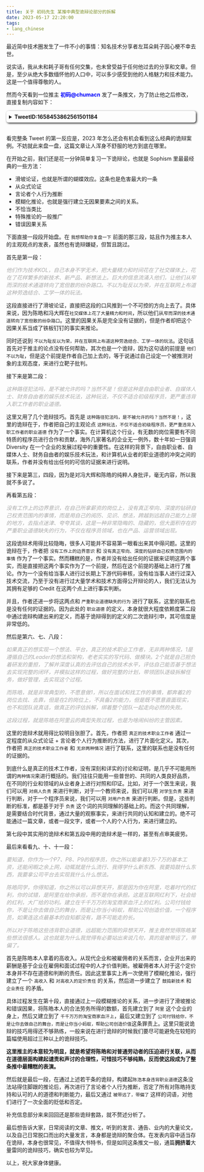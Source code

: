 ```yaml
---
title: 关于 初码先生 某推中典型诡辩论部分的拆解
date: 2023-05-17 22:20:00
tags: 
- lang_chinese
---
```


最近简中技术圈发生了一件不小的事情：知名技术分享者左耳朵耗子因心梗不幸去世。

说实话，我从未和耗子哥有任何交集，也未曾受益于任何他过去的分享和文章。但是，至少从绝大多数缅怀他的人口中，可以多少感受到他的人格魅力和技术能力。这是一个值得尊敬的人。

然而今天看到一位推主 <font color="Blue"><b>初码@chumacn</b></font> 发了一条推文，为了防止他之后修改，直接复制内容如下：

<details style="box-shadow: 2px 2px 5px; border-radius: 6px; padding: .5em .5em .5em;">
    <summary><b><a herf="https://twitter.com/chumacn/status/1658453862561501184">TweetID:1658453862561501184</a></b></summary>
    <div>
        <font color="DarkGrey"><i>虽然死者为大，但是这篇回忆文章，再次印证了我的观点，陈皓的范本，是对一线程序员无比巨大的毒害，一点不为过。

推主我对你没有任何恶意，从私人的角度看，这篇回忆文章里，有上下级的交流和学习的过程，有对一些重要事情的回忆和佐证，更有作为朋友的相互情谊，文字间温情流露，精彩人生。

但是，既然发在了公众平台，那我就真的有必要说几句了，站在程序员、技术人员、产品人员、大公司平台、大厂资本等公共利益角度，我认为你的上级陈皓，在一些大是大非上，他并没有帮助到你。反而给你做出了非常错误的示范，而你的回忆文章恰好很清晰的证明了这些问题。并且你到现在为止都没有意识到这些行为非常越界，非常错误。

我想帮助你复盘一下：

首先问一个最核心的问题，我反对陈皓、冯大辉等人，反对的到底是什么？

我反对的是：

他们作为技术KOL，自己本身不学无术，把大量精力和时间花在了社交媒体上，花在了花样繁多的新技术、新产品、新想法上。巨大的信息流涌入他们，让他们从窄而深的技术通道转向了宽但散的纷杂路口。不以为耻反以为荣，并在互联网上布道这种劳逸结合、工学一体的玩法。

这种路径犯法吗，是不被允许的吗？当然不是！但是这种是自由职业者、自媒体人士、财务自由者的娱乐技术玩法，这种玩法，不仅不适合初级程序员，更严重违背入职工作者的职业道德。

当然了，冯大辉老师的不学无术，这个已经反复证明了，无需多说，他不认错的话，水货CTO的耻辱帽子一辈子都摘不掉。

但陈皓的不学无术，则是一种更常见的、更隐蔽的，但是伤害更大的不学无术。这种不学无术总结起来就是：

没有工作上的边界意识，在自己所拿薪资的岗位上，没有真正窄向、深度的钻研自己权责范围内的事情，而是用自己的阅历、见识、想法，跨越到远超自己能力上限的地方，去指点迷津、夸夸其谈，这是一种非常隐晦的、隐藏的，但大面积存在的严重职业道德缺失的行为，不仅在程序员领域，也在产品、运营领域出现。

如果真正的想实现一个想法、平台，真正的技术职业工作者，无非两种情况，1是遵循自己的Leader的想法和架构，老老实实的写代码、做模块。2个就是自己担负着研发的重担，了解并深度认真的去评估自己的技术水平，评估自己能否基于想法去实现完整的闭环，并模拟这样的过程，做好完整的计划，带领团队逐级拆解任务，做好管理，去实现这个过程。

而陈皓，就是非常典型的，不愿意做1，所以在面试和找工作的事情，都奔着2的岗位去找、去靠，但是在2的岗位上，不具备2的能力，但是既不愿意直面现实，也不和团队说真话，做真正的评估拆解，绑着整个团队一起走向必然的失败。

这段过程，就是陈皓在阿里云的典型失败过程，也是为啥闹纠纷的主管因素。

要知道，你作为一个P7、P8、P9的程序员，你之所以能拿着3万-7万的基本工资，还能闲暇之余上网，动辄就是什么流行、我得学什么新东西、我要捣鼓什么东西，我要拿公司平台去实现我什么什么想法。

陈皓同学，你得知道，你之所以可以异想天开，那是因为你在阿里，吃着时代的红利，你的试错，是阿里在给你承担，而不是你在承担。这是互联网红利下，社会给的红利，大厂给的功利。建立在千千万万的淘宝商家血汗上的红利。公司付钱给你，不是让你去做自己的舞台，而是让你当小蚂蚁，帮助公司创造价值，一个程序员，如果连这点最基本的自知都没有，路不可能走的长。

所以对于陈皓这些违背职业道德，远超能力范围的异想天开，推主竟然觉得陈皓某些想法很感人。这也就是为什么我觉得有必要站出来说几句，真的是被带远了，带偏了。

另外怕推主有疑惑，我再补充一些信息。

因为推主也提到了，陈皓让他刷题，对他的成长帮助非常大，这是当然了，但是你得搞明白这个里面的因果关系。陈皓让你刷题，做对了的地方时：刚好他意识到了刷题对程序员是有好处的，做错了的地方是，刷题本来就是普世价值，普世价值应该发生在学习阶段、入职前，而不是占用工作时间（不用杠，忙的时候，想要坚持刷题，必然占用工作时间），而且按照陈皓、冯大辉这样的技术KOL的逻辑，上班时间，如果事情做完了，也可以去刷题。这已经是何等扭曲的职场观，首先我国的大厂里的996高薪岗位，如果HR体系管理得当，就不可能出现闲暇的上班时间，其次就算做完了，也应当在Leader的允许下，在同事的知情下去刷题，这是最基本的职业道德边界感。但是陈皓等传递给一线程序员价值观就是，我心随我欲，技术感悟的风飘到哪，我就可以做到哪，我认为这简直太卑劣了。

那么程序员是否有标准路径呢，当然是有一些的。

在学校的时候，深度学习好数据结构与算法、编译原理、数据库原理、操作系统原理、计算机网络等基础学科。

在工作的时候，老老实实的在自己公司、在代领人的框架内学习和钻研使用方法，把工作上的细节，包括业务代码设计、算法优化、代码review、自测等等等等各项工作做好。

在接到研发需求的时候，优先寻找并顺着成熟轮子开展工作，如果在得到上级和公司允许并做好充分预算和评估的情况下， 可以尝试自行或者激进的研发。

以上标准路径，其实在10多年前的互联网上，默默的布道者非常多，大家在CSDN、ITEye、博客园等地方，在某个具体的技术上、组件上，发表连载教程，而不是陈皓、冯大辉之流，以技术之名谈天说地，获得时代红利后，把自己的成功也试图强加到普通程序员头上。

在我看来，他们简直是技术圈最坏的榜样，最糟糕的示范，我不断地发声，就是希望技术回归技术，程序员，能得到真正的指导，而不是这样站在时代的风口里左右摇晃。</i></font>
    </div>
    <br>
</details>
<br>

看完整条 Tweet 的第一反应是，2023 年怎么还会有机会看到这么经典的诡辩案例。不妨就此来盘一盘，这篇文章让人浑身不舒服的地方到底在哪里。

在开始之前，我们还是花一分钟简单复习一下诡辩论，也就是 Sophism 里最最经典的一些方法：
- 滑坡论证，也就是所谓的蝴蝶效应。这条也是危害最大的一条
- 从众式论证
- 言论者个人行为推断
- 模糊化推论，也就是强行建立无因果要素之间的关系。
- 不恰当类比
- 特殊推论的一般推广
- 错误因果关系

下面直接一段段开始盘。在 `我想帮助你复盘一下` 前面的那三段，姑且作为推主本人的主观观点的发表，虽然也有诡辩嫌疑，但暂且跳过。

首先是第一段：

<font color="DarkGrey"><i>他们作为技术KOL，自己本身不学无术，把大量精力和时间花在了社交媒体上，花在了花样繁多的新技术、新产品、新想法上。巨大的信息流涌入他们，让他们从窄而深的技术通道转向了宽但散的纷杂路口。不以为耻反以为荣，并在互联网上布道这种劳逸结合、工学一体的玩法。</i></font>

这段直接进行了滑坡论证，直接把这段的口风推到一个不可控的方向上去了。具体来说，因为陈皓和冯大辉在`社交媒体上花了大量精力和时间`，所以他们从`窄而深的技术通道转向了宽但散的纷杂路口`。这里的因果关系是完全没有证据的，但是作者却把这个因果关系当成了铁板钉钉的事实来推论。

同时还说到 `不以为耻反以为荣，并在互联网上布道这种劳逸结合、工学一体的玩法`。这句话首先对于推主的论点没有任何帮助，其次也是一个诡辩，因为这句话的前提是 `他们不以为耻`，但是这个前提是作者自己加上去的，等于说通过自己设定一个被推测对象的主观态度，来进行立靶子批判。

接下来是第二段：

<font color="DarkGrey"><i>这种路径犯法吗，是不被允许的吗？当然不是！但是这种是自由职业者、自媒体人士、财务自由者的娱乐技术玩法，这种玩法，不仅不适合初级程序员，更严重违背入职工作者的职业道德。</i></font>

这里又用了几个诡辩技巧。首先是 `这种路径犯法吗，是不被允许的吗？当然不是！`，这里的诡辩在于，作者把自己的主观论点 `这种玩法，不仅不适合初级程序员，更严重违背入职工作者的职业道德` 作为了一个事实。在计算机这个行业，有无数的岗位需要有不同特质的程序员进行合作和贡献，海外几家著名的企业无一例外，数十年如一日强调 Diversity 在一个企业的发展过程中的重要性。在这样的背景下，自由职业者、自媒体人士、财务自由者的娱乐技术玩法，和计算机从业者的职业道德的冲突之间的联系，作者并没有给出任何的可信的证据来进行说明。

接下来是第三，四段，因为是对冯大辉和陈皓的纯粹人身批评，毫无内容，所以我就不多说了。

再看第五段：

<font color="DarkGrey"><i>没有工作上的边界意识，在自己所拿薪资的岗位上，没有真正窄向、深度的钻研自己权责范围内的事情，而是用自己的阅历、见识、想法，跨越到远超自己能力上限的地方，去指点迷津、夸夸其谈，这是一种非常隐晦的、隐藏的，但大面积存在的严重职业道德缺失的行为，不仅在程序员领域，也在产品、运营领域出现。</i></font>

这段诡辩术用得比较隐晦，很多人可能并不容易第一眼看出来其中得问题。这里的诡辩在于，作者把 `没有工作上的边界意识` 和 `没有真正窄向、深度的钻研自己权责范围内的事情` 作为了一个事实。然而糟糕的是，作者并没有给出任何的证据来证明这两个事实，而是直接把这两个事实作为了一个前提，然后在这个前提的基础上进行了推论。作为一个没有给当事人进行过长期上下游代码审核，没有给当事人进行过深入技术交流，乃至于没有进行过大量学术和技术方面得公开辩论的人，我们无法认为其拥有足够的 Credit 在这两个点上进行事实判断。

并且，作者还进一步将这两点和 `严重职业道德缺失的行为` 进行了联系，这里的联系也是没有任何的证据的。因为此处的 `职业道德` 的定义，本身就很大程度依赖度第二段中通过诡辩构建出来的定义，而基于诡辩得到的定义的二次诡辩引申，其可信度是非常低的。

然后是第六、七、八段：

<font color="DarkGrey"><i>如果真正的想实现一个想法、平台，真正的技术职业工作者，无非两种情况，1是遵循自己的Leader的想法和架构，老老实实的写代码、做模块。2个就是自己担负着研发的重担，了解并深度认真的去评估自己的技术水平，评估自己能否基于想法去实现完整的闭环，并模拟这样的过程，做好完整的计划，带领团队逐级拆解任务，做好管理，去实现这个过程。</i></font>

<font color="DarkGrey"><i>而陈皓，就是非常典型的，不愿意做1，所以在面试和找工作的事情，都奔着2的岗位去找、去靠，但是在2的岗位上，不具备2的能力，但是既不愿意直面现实，也不和团队说真话，做真正的评估拆解，绑着整个团队一起走向必然的失败。</i></font>

<font color="DarkGrey"><i>这段过程，就是陈皓在阿里云的典型失败过程，也是为啥闹纠纷的主管因素。</i></font>

这里的诡辩术就用得比较明目张胆了。首先，作者把 `真正的技术职业工作者` 通过一定程度的从众式论证 + 言论者个人行为推断的方法，进行了片面化定义。其次，作者把 `真正的技术职业工作者` 和 `无非两种情况` 进行了联系，这里的联系也是没有任何的证据的。

到底什么是真正的技术工作者，没有深刻和详实的讨论和证明，是几乎不可能用所谓的`两种情况`来进行概括的。我们往往只能用一些普世的、共同的人类良好品质，在不同的行业和领域的从业者身上进行对照和印证。比如，对于一个医生来说，我们可以用 `对病人负责` 来进行判断，对于一个教师来说，我们可以用 `对学生负责` 来进行判断，对于一个程序员来说，我们可以用 `对用户负责` 来进行判断。但是，这些判断的标准，都是基于对于 `负责` 这个词的共同理解的基础上的。而这个共同理解，是需要结合时代背景，通过大量的观察事实，来进行共同的认知和建立的。绝不可能通过一篇文章，或者一段文字，或者一个人的个人行为，来进行建立的。

第七段中其实用的诡辩术和第五段中用的诡辩术是一样的，甚至有点审美疲劳。

最后来看看九、十、十一段：

<font color="DarkGrey"><i>要知道，你作为一个P7、P8、P9的程序员，你之所以能拿着3万-7万的基本工资，还能闲暇之余上网，动辄就是什么流行、我得学什么新东西、我要捣鼓什么东西，我要拿公司平台去实现我什么什么想法。</i></font>

<font color="DarkGrey"><i>陈皓同学，你得知道，你之所以可以异想天开，那是因为你在阿里，吃着时代的红利，你的试错，是阿里在给你承担，而不是你在承担。这是互联网红利下，社会给的红利，大厂给的功利。建立在千千万万的淘宝商家血汗上的红利。公司付钱给你，不是让你去做自己的舞台，而是让你当小蚂蚁，帮助公司创造价值，一个程序员，如果连这点最基本的自知都没有，路不可能走的长。</i></font>

<font color="DarkGrey"><i>所以对于陈皓这些违背职业道德，远超能力范围的异想天开，推主竟然觉得陈皓某些想法很感人。这也就是为什么我觉得有必要站出来说几句，真的是被带远了，带偏了。</i></font>

首先是陈皓本人拿着的高收入。从现代企业和被雇佣者的关系而言，企业开出来的薪酬是基于企业在雇佣和面试过程中的人才价值判断。被雇佣者本人对于这个定价本身并不存在道德和判断的责任。因此这里事实上再一次使用了模糊化推论，强行建立了一个 `高收入` 和 `对高收入的定价责任` 的关系，然后进一步建立了 `鼓捣新技术` 和 `企业责任` 的矛盾。

具体过程发生在第十段，直接通过上一段模糊推论的关系，进一步进行了滑坡推论和错误因果，将陈皓本人的合法劳务所得的数额，首先建立到了 `阿里` 这个企业的身上，然后又建立到了 `千千万万的淘宝商家血汗上`，最后又建立到了 `公司付钱给你，不是让你去做自己的舞台，而是让你当小蚂蚁，帮助公司创造价值`这条罪责上。这里只能说诡辩的技巧用得还不够熟练，一般来说在进行诡辩的时候我们要尽可能避免在较短的篇幅使用超过三种以上的诡辩技巧。

<b>这里推主的本意较为明显，就是希望将陈皓和对普通劳动者的压迫进行关联，从而在道德层面构建起谴责和声讨的合理性，可惜技巧不够纯熟，反而使这段成为了整条推中最糟糕的表演。</b>

然后就是最后一段，在通过上述若干条的诡辩，构建起`陈浩本身违背职业道德`这条没法站得住脚跟的推论后，再次进行了言论者个人行为推断，否定了所有对陈皓持支持和认可的人的道德和判断能力，最后又通过 `被带远了，带偏了` 这样的词语，对他们进行了一次全面的贬低和否定。

补充信息部分来来回回还是那些诡辩套路，就不赘述分析了。

最后想告诉大家，日常阅读的文章、推文，听到的发言、通告、业内的大量论文，以及自己日常脱口而出的大量发言，本身都是诡辩的聚合体。在发表内容中适当存在诡辩，本身也很常见，不值得大书特书，但是如同这条推文一般，通篇<b>拥挤着</b>大量雷同的诡辩技巧，确实也较为罕见。

以上，祝大家身体健康。
